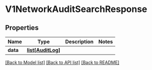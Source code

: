 # V1NetworkAuditSearchResponse

## Properties
Name | Type | Description | Notes
------------ | ------------- | ------------- | -------------
**data** | [**list[AuditLog]**](AuditLog.md) |  | 

[[Back to Model list]](../README.md#documentation-for-models) [[Back to API list]](../README.md#documentation-for-api-endpoints) [[Back to README]](../README.md)

